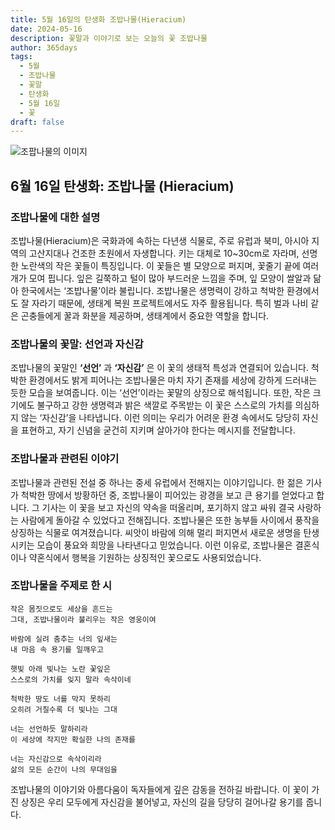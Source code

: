 ```yaml
---
title: 5월 16일의 탄생화 조밥나물(Hieracium)
date: 2024-05-16
description: 꽃말과 이야기로 보는 오늘의 꽃 조밥나물
author: 365days
tags:
  - 5월
  - 조밥나물
  - 꽃말
  - 탄생화
  - 5월 16일
  - 꽃
draft: false
---
```


![조팝나물의 이미지](https://cdn.pixabay.com/photo/2013/08/30/10/53/alpine-hawkweed-177284_1280.jpg#center)


## 6월 16일 탄생화: 조밥나물 (Hieracium)

### 조밥나물에 대한 설명

조밥나물(Hieracium)은 국화과에 속하는 다년생 식물로, 주로 유럽과 북미, 아시아 지역의 고산지대나 건조한 초원에서 자생합니다. 키는 대체로 10~30cm로 자라며, 선명한 노란색의 작은 꽃들이 특징입니다. 이 꽃들은 별 모양으로 퍼지며, 꽃줄기 끝에 여러 개가 모여 핍니다. 잎은 길쭉하고 털이 많아 부드러운 느낌을 주며, 잎 모양이 쌀알과 닮아 한국에서는 ‘조밥나물’이라 불립니다. 조밥나물은 생명력이 강하고 척박한 환경에서도 잘 자라기 때문에, 생태계 복원 프로젝트에서도 자주 활용됩니다. 특히 벌과 나비 같은 곤충들에게 꿀과 화분을 제공하며, 생태계에서 중요한 역할을 합니다.

### 조밥나물의 꽃말: 선언과 자신감

조밥나물의 꽃말인 **‘선언’** 과 **‘자신감’** 은 이 꽃의 생태적 특성과 연결되어 있습니다. 척박한 환경에서도 밝게 피어나는 조밥나물은 마치 자기 존재를 세상에 강하게 드러내는 듯한 모습을 보여줍니다. 이는 ‘선언’이라는 꽃말의 상징으로 해석됩니다. 또한, 작은 크기에도 불구하고 강한 생명력과 밝은 색깔로 주목받는 이 꽃은 스스로의 가치를 의심하지 않는 ‘자신감’을 나타냅니다. 이런 의미는 우리가 어려운 환경 속에서도 당당히 자신을 표현하고, 자기 신념을 굳건히 지키며 살아가야 한다는 메시지를 전달합니다.

### 조밥나물과 관련된 이야기

조밥나물과 관련된 전설 중 하나는 중세 유럽에서 전해지는 이야기입니다. 한 젊은 기사가 척박한 땅에서 방황하던 중, 조밥나물이 피어있는 광경을 보고 큰 용기를 얻었다고 합니다. 그 기사는 이 꽃을 보고 자신의 약속을 떠올리며, 포기하지 않고 싸워 결국 사랑하는 사람에게 돌아갈 수 있었다고 전해집니다. 조밥나물은 또한 농부들 사이에서 풍작을 상징하는 식물로 여겨졌습니다. 씨앗이 바람에 의해 멀리 퍼지면서 새로운 생명을 탄생시키는 모습이 풍요와 희망을 나타낸다고 믿었습니다. 이런 이유로, 조밥나물은 결혼식이나 약혼식에서 행복을 기원하는 상징적인 꽃으로도 사용되었습니다.

### 조밥나물을 주제로 한 시

```
작은 몸짓으로도 세상을 흔드는
그대, 조밥나물이라 불리우는 작은 영웅이여

바람에 실려 춤추는 너의 잎새는
내 마음 속 용기를 일깨우고

햇빛 아래 빛나는 노란 꽃잎은
스스로의 가치를 잊지 말라 속삭이네

척박한 땅도 너를 막지 못하리
오히려 거칠수록 더 빛나는 그대

너는 선언하듯 말하리라
이 세상에 작지만 확실한 나의 존재를

너는 자신감으로 속삭이리라
삶의 모든 순간이 나의 무대임을
```

조밥나물의 이야기와 아름다움이 독자들에게 깊은 감동을 전하길 바랍니다. 이 꽃이 가진 상징은 우리 모두에게 자신감을 불어넣고, 자신의 길을 당당히 걸어나갈 용기를 줍니다.
